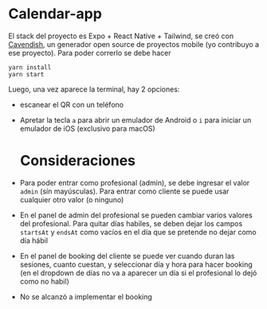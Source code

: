 # Calendar-app

El stack del proyecto es Expo + React Native + Tailwind, se creó con [Cavendish](https://github.com/platanus/cavendish), un generador open source de proyectos mobile (yo contribuyo a ese proyecto). Para poder correrlo se debe hacer 
```
yarn install
yarn start
```

Luego, una vez aparece la terminal, hay 2 opciones:
- escanear el QR con un teléfono
- Apretar la tecla `a` para abrir un emulador de Android o `i` para iniciar un emulador de iOS (exclusivo para macOS)

  # Consideraciones

- Para poder entrar como profesional (admin), se debe ingresar el valor `admin` (sín mayúsculas). Para entrar como cliente se puede usar cualquier otro valor (o ninguno)
- En el panel de admin del profesional se pueden cambiar varios valores del profesional. Para quitar días habiles, se deben dejar los campos `startsAt` y `endsAt` como vacíos en el día que se pretende no dejar como día hábil
- En el panel de booking del cliente se puede ver cuando duran las sesiones, cuanto cuestan, y seleccionar día y hora para hacer booking (en el dropdown de días no va a aparecer un día si el profesional lo dejó como no habil)
- No se alcanzó a implementar el booking
  
